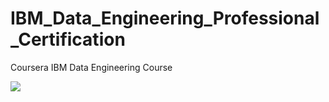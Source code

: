 # IBM_Data_Engineering_Professional_Certification
Coursera IBM Data Engineering Course

![](https://komarev.com/ghpvc/?username=JasmineChhotaray&color=blue) 
